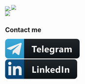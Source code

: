 <a href="https://github.com/tty503/">
  <img align="center" src="https://github-readme-stats.vercel.app/api/top-langs/?username=tty503&&hide=cmake,html,dockerfile&langs_count=10&line_height=35&theme=dark" />
</a>

<a href="https://github.com/tty503/">
  <img src="https://github-readme-streak-stats.herokuapp.com/?user=tty503&theme=dark" />
</a>
<br/>
<a href="https://x.com/tty_503">
  <img src="https://img.shields.io/twitter/follow/tty_503?style=for-the-badge&logo=twitter&&labelColor=1f1f1f&color=5fffaf" />
</a>

## Contact me
[![Telegram](https://raw.githubusercontent.com/MikeCodesDotNET/ColoredBadges/master/svg/social/telegram.svg)](https://t.me/tty503)  
[![LinkedIn](https://raw.githubusercontent.com/MikeCodesDotNET/ColoredBadges/master/svg/social/linkedin.svg)](https://www.linkedin.com/in/tty503)  
